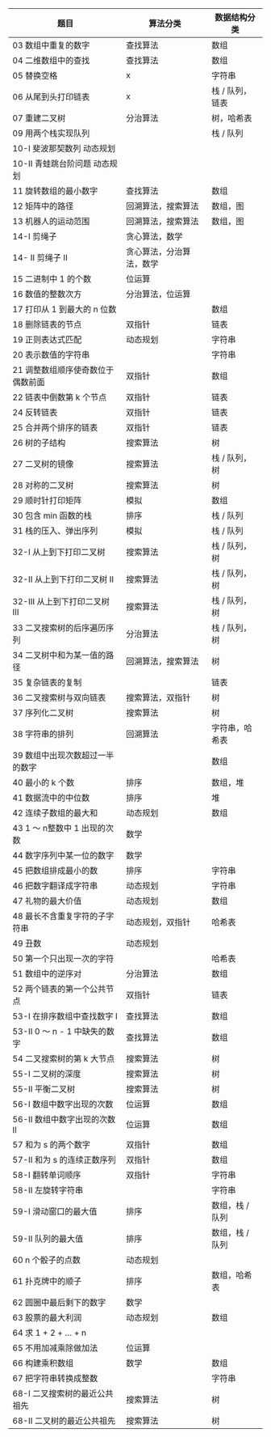 题目  |	算法分类 |	数据结构分类
-----|-----|-----
03 数组中重复的数字 	| 查找算法 |	数组
04 二维数组中的查找 	| 查找算法 |	数组
05 替换空格 		| x | 字符串
06 从尾到头打印链表 		|x|栈 / 队列，链表
07 重建二叉树 	|分治算法 	|树，哈希表
09 用两个栈实现队列 		||栈 / 队列
10-I 斐波那契数列 	动态规划|| 	
10-II 青蛙跳台阶问题 	动态规划|| 	
11 旋转数组的最小数字 |	查找算法 |	数组
12 矩阵中的路径 	|回溯算法，搜索算法 	|数组，图
13 机器人的运动范围 	|回溯算法，搜索算法 	|数组，图
14-I 剪绳子 	|贪心算法，数学| 	
14- II 剪绳子 II 	|贪心算法，分治算法，数学 	|
15 二进制中 1 的个数 	|位运算 	|
16 数值的整数次方 	|分治算法，位运算 |	
17 打印从 1 到最大的 n 位数 ||		数组
18 删除链表的节点 	|双指针 |	链表
19 正则表达式匹配 	|动态规划 |	字符串
20 表示数值的字符串 	||	字符串
21 调整数组顺序使奇数位于偶数前面 	|双指针| 	数组
22 链表中倒数第 k 个节点 	|双指针 	|链表
24 反转链表 	|双指针 	|链表
25 合并两个排序的链表 	|双指针 	|链表
26 树的子结构 	|搜索算法 |	树
27 二叉树的镜像 	|搜索算法 	|栈 / 队列，树
28 对称的二叉树 	|搜索算法 |	树
29 顺时针打印矩阵 	|模拟 |	数组
30 包含 min 函数的栈 	|排序 |	栈 / 队列
31 栈的压入、弹出序列 |	模拟 |	栈 / 队列
32-I 从上到下打印二叉树 	|搜索算法 |	栈 / 队列，树
32-II 从上到下打印二叉树 II 	|搜索算法 |	栈 / 队列，树
32-III 从上到下打印二叉树 III |	搜索算法 	|栈 / 队列，树
33 二叉搜索树的后序遍历序列 	|分治算法 	|栈 / 队列，树
34 二叉树中和为某一值的路径 	|回溯算法，搜索算法 	|树
35 复杂链表的复制 		||链表
36 二叉搜索树与双向链表 	|搜索算法，双指针| 	树
37 序列化二叉树 	|搜索算法| 	树
38 字符串的排列 	|回溯算法 |	字符串，哈希表
39 数组中出现次数超过一半的数字 ||		数组
40 最小的 k 个数 	|排序 |	数组，堆
41 数据流中的中位数 	|排序 |	堆
42 连续子数组的最大和 	|动态规划| 	数组
43 1 ～ n整数中 1 出现的次数 |	数学 	|
44 数字序列中某一位的数字 	|数学 	|
45 把数组排成最小的数 |	排序 	|字符串
46 把数字翻译成字符串 |	动态规划 	|字符串
47 礼物的最大价值 	|动态规划 |	数组
48 最长不含重复字符的子字符串 |	动态规划，双指针 |	哈希表
49 丑数 	|动态规划 	|
50 第一个只出现一次的字符 	||	哈希表
51 数组中的逆序对 	|分治算法 |	数组
52 两个链表的第一个公共节点 	|双指针 	|链表
53-I 在排序数组中查找数字 I 	|查找算法 |	数组
53-II 0 ～ n - 1 中缺失的数字 |	查找算法 |	数组
54 二叉搜索树的第 k 大节点 |	搜索算法 |	树
55-I 二叉树的深度 |	搜索算法 	|树
55-II 平衡二叉树 	|搜索算法 |	树
56-I 数组中数字出现的次数 |	位运算 |	数组
56-II 数组中数字出现的次数 II |	位运算 |	数组
57 和为 s 的两个数字 	|双指针 |	数组
57-II 和为 s 的连续正数序列 |	双指针 |	数组
58-I 翻转单词顺序 |	双指针 |	字符串
58-II 左旋转字符串 	|	|字符串
59-I 滑动窗口的最大值 |	排序 |	数组，栈 / 队列
59-II 队列的最大值 |	排序 |	数组，栈 / 队列
60 n 个骰子的点数 |	动态规划 |	
61 扑克牌中的顺子 |	排序 |	数组，哈希表
62 圆圈中最后剩下的数字 |	数学 	|
63 股票的最大利润 |	动态规划 |	数组
64 求 1 + 2 + … + n 		||
65 不用加减乘除做加法 |	位运算 	|
66 构建乘积数组 |	数学 |	数组
67 把字符串转换成整数 		||字符串
68-I 二叉搜索树的最近公共祖先 |	搜索算法 |	树
68-II 二叉树的最近公共祖先 |	搜索算法 |	树

